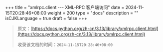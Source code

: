 +++
title = "xmlrpc.client --- XML-RPC 客户端访问"
date = 2024-11-15T20:28:46+08:00
weight = 200
type = "docs"
description = ""
isCJKLanguage = true
draft = false
+++

> 原文：[https://docs.python.org/zh-cn/3.13/library/xmlrpc.client.html](https://docs.python.org/zh-cn/3.13/library/xmlrpc.client.html)
>
> 收录该文档的时间：`2024-11-15T20:28:46+08:00`
